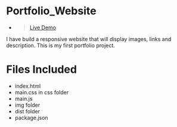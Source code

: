 # Portfolio_Website

- ><a href="https://Nachiket-072005.github.io/Portfolio_Website/public/dist/index.html">Live Demo</a>

I have build a responsive website that will display images, links and description.
This is my first portfolio project.

# Files Included

* index.html
* main.css in css folder
* main.js
* img folder
* dist folder
* package.json
